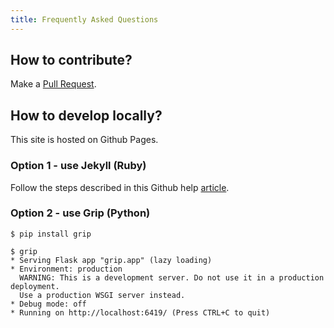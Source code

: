 ```yaml
---
title: Frequently Asked Questions
---
```


## How to contribute?

Make a [Pull Request](https://github.com/nvk/wallets-recovery/pulls).

## How to develop locally?

This site is hosted on Github Pages.

### Option 1 - use Jekyll (Ruby)

Follow the steps described in this Github help [article](https://help.github.com/en/articles/setting-up-your-github-pages-site-locally-with-jekyll).

### Option 2 - use Grip (Python)

	$ pip install grip

	$ grip
	* Serving Flask app "grip.app" (lazy loading)
	* Environment: production
	  WARNING: This is a development server. Do not use it in a production deployment.
	  Use a production WSGI server instead.
	* Debug mode: off
	* Running on http://localhost:6419/ (Press CTRL+C to quit)
